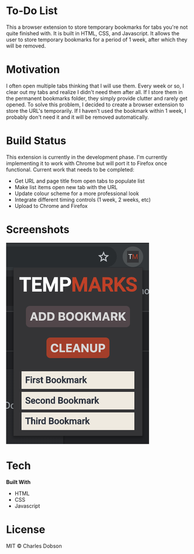 # To-Do List
This a browser extension to store temporary bookmarks for tabs you're not quite finished with. It is built in HTML, CSS, and Javascript. It allows the user to store temporary bookmarks for a period of 1 week, after which they will be removed. 

# Motivation
I often open multiple tabs thinking that I will use them. Every week or so, I clear out my tabs and realize I didn't need them after all. If I store them in the permanent bookmarks folder, they simply provide clutter and rarely get opened. To solve this problem, I decided to create a browser extension to store the URL's temporarily. If I haven't used the bookmark within 1 week, I probably don't need it and it will be removed automatically. 

# Build Status
This extension is currently in the development phase. I'm currently implementing it to work with Chrome but will port it to Firefox once functional. Current work that needs to be completed:
- Get URL and page title from open tabs to populate list
- Make list items open new tab with the URL
- Update colour scheme for a more professional look
- Integrate different timing controls (1 week, 2 weeks, etc)
- Upload to Chrome and Firefox 

# Screenshots
![screenshot](images/screenshots/screenshot.png)

# Tech
**Built With**
- HTML
- CSS
- Javascript

# License
MIT © Charles Dobson
